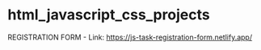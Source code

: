 # html_javascript_css_projects

REGISTRATION FORM - Link: https://js-task-registration-form.netlify.app/